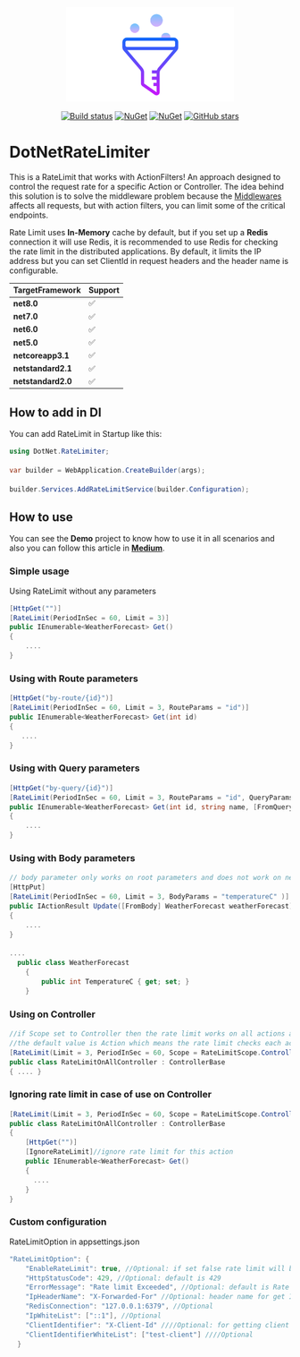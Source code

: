 <p align="center"><img src="rate-limit.webp" width="300"></p>

<div align="center">
	
[![Build status](https://ci.appveyor.com/api/projects/status/9i2u298skqni6s3g?svg=true)](https://ci.appveyor.com/project/SaeedEsmaeelinejad/dotnet-ratelimit)
[![NuGet](https://img.shields.io/nuget/v/DotNetRateLimiter.svg)](https://www.nuget.org/packages/DotNetRateLimiter/)
[![NuGet](https://img.shields.io/nuget/dt/DotNetRateLimiter.svg)](https://www.nuget.org/packages/DotNetRateLimiter/)
[![GitHub stars](https://img.shields.io/github/stars/SaeedEsmaeelinejad/DotNet.RateLimit.svg)](https://github.com/SaeedEsmaeelinejad/DotNet.RateLimit/stargazers)
</div>

# DotNetRateLimiter

This is a RateLimit that works with ActionFilters! An approach designed to control the request rate for a specific Action or Controller. The idea behind this solution is to solve the middleware problem because the [Middlewares](https://docs.microsoft.com/en-us/aspnet/core/fundamentals/middleware/?view=aspnetcore-6.0) affects all requests, but with action filters, you can limit some of the critical endpoints.

Rate Limit uses **In-Memory** cache by default, but if you set up a **Redis** connection it will use Redis, it is recommended to use Redis for checking the rate limit in the distributed applications. By default, it limits the IP address but you can set ClientId in request headers and the header name is configurable.


|TargetFramework|Support|
|---|---|
|**net8.0**|:white_check_mark:|
|**net7.0**|:white_check_mark:|
|**net6.0**|:white_check_mark:|
|**net5.0**|:white_check_mark:|
|**netcoreapp3.1**|:white_check_mark:|
|**netstandard2.1**|:white_check_mark:|
|**netstandard2.0**|:white_check_mark:|

## How to add in DI
You can add RateLimit in Startup like this:
```csharp
using DotNet.RateLimiter;

var builder = WebApplication.CreateBuilder(args);

builder.Services.AddRateLimitService(builder.Configuration);
```
## How to use
You can see the **Demo** project to know how to use it in all scenarios and also you can follow this article in [**Medium**](https://medium.com/@s.esmaeelinejad/net-6-ratelimit-with-actionfilters-918a1aacb5fa).
### Simple usage
Using RateLimit without any parameters
```csharp
[HttpGet("")]
[RateLimit(PeriodInSec = 60, Limit = 3)]
public IEnumerable<WeatherForecast> Get()
{
    ....
}
```
### Using with Route parameters
```csharp
[HttpGet("by-route/{id}")]
[RateLimit(PeriodInSec = 60, Limit = 3, RouteParams = "id")]
public IEnumerable<WeatherForecast> Get(int id)
{
   ....
}
```
### Using with Query parameters
```csharp
[HttpGet("by-query/{id}")]
[RateLimit(PeriodInSec = 60, Limit = 3, RouteParams = "id", QueryParams = "name,family")]
public IEnumerable<WeatherForecast> Get(int id, string name, [FromQuery] List<string> family)
{
    ....
}
```

### Using with Body parameters
```csharp
// body parameter only works on root parameters and does not work on nested parameters.
[HttpPut]
[RateLimit(PeriodInSec = 60, Limit = 3, BodyParams = "temperatureC" )]
public IActionResult Update([FromBody] WeatherForecast weatherForecast)
{
	....
}

....
  public class WeatherForecast
    {
        public int TemperatureC { get; set; }
    }
```
### Using on Controller
```csharp
//if Scope set to Controller then the rate limit works on all actions and no matter which actions call
//the default value is Action which means the rate limit checks each action separately
[RateLimit(Limit = 3, PeriodInSec = 60, Scope = RateLimitScope.Controller)]
public class RateLimitOnAllController : ControllerBase
{ .... }
```
### Ignoring rate limit in case of use on Controller
```csharp
[RateLimit(Limit = 3, PeriodInSec = 60, Scope = RateLimitScope.Controller)]
public class RateLimitOnAllController : ControllerBase
{
    [HttpGet("")]
    [IgnoreRateLimit]//ignore rate limit for this action
    public IEnumerable<WeatherForecast> Get()
    {
      ....
    }
}
```
### Custom configuration
RateLimitOption in appsettings.json
```csharp
"RateLimitOption": {
    "EnableRateLimit": true, //Optional: if set false rate limit will be disabled, default is true
    "HttpStatusCode": 429, //Optional: default is 429
    "ErrorMessage": "Rate limit Exceeded", //Optional: default is Rate limit Exceeded
    "IpHeaderName": "X-Forwarded-For" //Optional: header name for get Ip address, default is X-Forwarded-For
    "RedisConnection": "127.0.0.1:6379", //Optional
    "IpWhiteList": ["::1"], //Optional
    "ClientIdentifier": "X-Client-Id" ////Optional: for getting client id from request header if this present the rate limit will not use IP for limit requests
    "ClientIdentifierWhiteList": ["test-client"] ////Optional
  }
```
